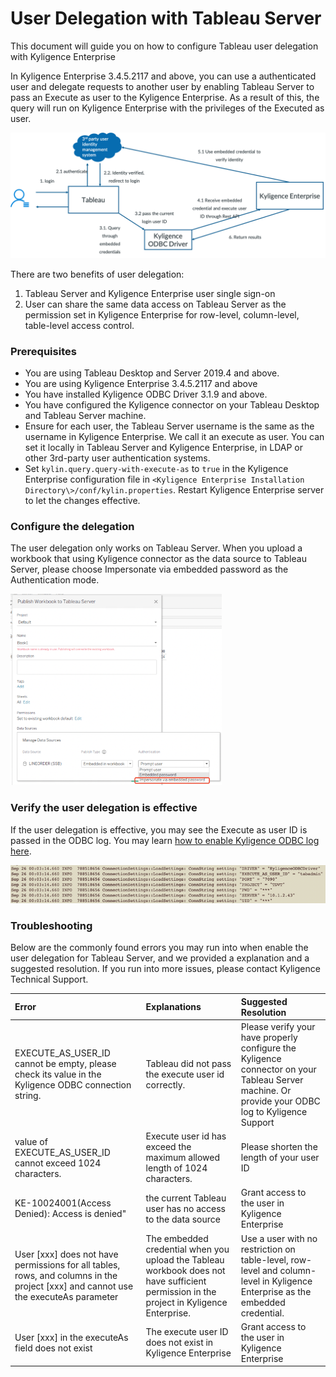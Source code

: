 # User Delegation with Tableau Server

This document will guide you on how to configure Tableau user delegation with Kyligence Enterprise

In Kyligence Enterprise 3.4.5.2117 and above, you can use a authenticated user and delegate requests to another user by enabling Tableau Server to pass an Execute as user to the Kyligence Enterprise. As a result of this, the query will run on Kyligence Enterprise with the privileges of the Executed as user. 

![user delegation](../../images/tableau_server/8.user_delegation.png)

There are two benefits of user delegation:

1. Tableau Server and Kyligence Enterprise user single sign-on
2. User can share the same data access on Tableau Server as the permission set in Kyligence Enterprise for row-level, column-level, table-level access control.

### Prerequisites

- You are using Tableau Desktop and Server 2019.4 and above.
- You are using Kyligence Enterprise 3.4.5.2117 and above
- You have installed Kyligence ODBC Driver 3.1.9 and above.
- You have configured the Kyligence connector on your Tableau Desktop and Tableau Server machine. 
- Ensure for each user, the Tableau Server username is the same as the username in Kyligence Enterprise. We call it an execute as user. You can set it locally in Tableau Server and Kyligence Enterprise, in LDAP or other 3rd-party user authentication systems.
- Set `kylin.query.query-with-execute-as` to `true` in the Kyligence Enterprise configuration file in `<Kyligence Enterprise Installation Directory\>/conf/kylin.properties`. Restart Kyligence Enterprise server to let the changes effective.

### Configure the delegation

The user delegation only works on Tableau Server. When you upload a workbook that using Kyligence connector as the data source to Tableau Server, please choose Impersonate via embedded password as the Authentication mode.

<img src="../../images/tableau_server/9.impersonation.png" alt="user delegation" style="zoom: 33%;" />



### Verify the user delegation is effective

If the user delegation is effective, you may see the Execute as user ID is passed in the ODBC log. You may learn [how to enable Kyligence ODBC log here](../../driver/odbc/win_odbc.en.md). 

<img src="../../images/tableau_server/10.log.png" alt="verify the user delegation is effective" style="zoom:100%;" />

### Troubleshooting

Below are the commonly found errors you may run into when enable the user delegation for Tableau Server, and we provided a explanation and a suggested resolution. If you run into more issues, please contact Kyligence Technical Support.

| **Error**                                                    | **Explanations**                                             | **Suggested Resolution**                                     |
| :----------------------------------------------------------- | :----------------------------------------------------------- | :----------------------------------------------------------- |
| EXECUTE_AS_USER_ID cannot be empty, please check its value in the Kyligence ODBC connection string. | Tableau did not pass the execute user id correctly.          | Please verify your have properly configure the Kyligence connector on your Tableau Server machine. Or provide your ODBC log to Kyligence Support |
| value of EXECUTE_AS_USER_ID cannot exceed 1024 characters.   | Execute user id has exceed the maximum allowed length of 1024 characters. | Please shorten the length of your user ID                    |
| KE-10024001(Access Denied): Access is denied"                | the current Tableau user has no access to the data source    | Grant access to the user in Kyligence Enterprise             |
| User [xxx] does not have permissions for all tables, rows, and columns in the project [xxx] and cannot use the executeAs parameter | The embedded credential when you upload the Tableau workbook does not have sufficient permission in the project in Kyligence Enterprise. | Use a user with no restriction on table-level, row-level and column-level in Kyligence Enterprise as the embedded credential. |
| User [xxx] in the executeAs field does not exist             | The execute user ID does not exist in Kyligence Enterprise   | Grant access to the user in Kyligence Enterprise             |